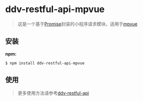 # ddv-restful-api-mpvue
>这是一个基于[Promise](https://www.promisejs.org/)封装的小程序请求模块，适用于[mpvue](https://github.com/Meituan-Dianping/mpvue)

## 安装

**npm:**

```shell
$ npm install ddv-restful-api-mpvue
```


## 使用
>更多使用方法请参考[ddv-restful-api](https://github.com/ddvjs/ddv-restful-api)